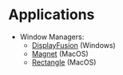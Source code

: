 # Applications

- Window Managers:
  - [DisplayFusion](https://www.displayfusion.com/) (Windows)
  - [Magnet](https://magnet.crowdcafe.com/) (MacOS)
  - [Rectangle](https://rectangleapp.com/) (MacOS)
